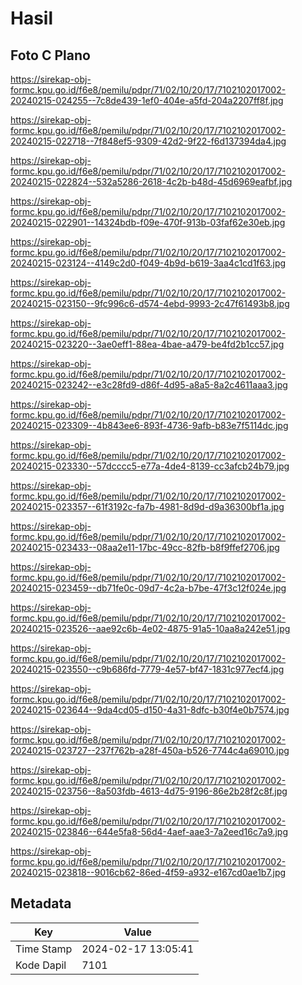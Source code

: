 # Hasil

## Foto C Plano

https://sirekap-obj-formc.kpu.go.id/f6e8/pemilu/pdpr/71/02/10/20/17/7102102017002-20240215-024255--7c8de439-1ef0-404e-a5fd-204a2207ff8f.jpg

https://sirekap-obj-formc.kpu.go.id/f6e8/pemilu/pdpr/71/02/10/20/17/7102102017002-20240215-022718--7f848ef5-9309-42d2-9f22-f6d137394da4.jpg

https://sirekap-obj-formc.kpu.go.id/f6e8/pemilu/pdpr/71/02/10/20/17/7102102017002-20240215-022824--532a5286-2618-4c2b-b48d-45d6969eafbf.jpg

https://sirekap-obj-formc.kpu.go.id/f6e8/pemilu/pdpr/71/02/10/20/17/7102102017002-20240215-022901--14324bdb-f09e-470f-913b-03faf62e30eb.jpg

https://sirekap-obj-formc.kpu.go.id/f6e8/pemilu/pdpr/71/02/10/20/17/7102102017002-20240215-023124--4149c2d0-f049-4b9d-b619-3aa4c1cd1f63.jpg

https://sirekap-obj-formc.kpu.go.id/f6e8/pemilu/pdpr/71/02/10/20/17/7102102017002-20240215-023150--9fc996c6-d574-4ebd-9993-2c47f61493b8.jpg

https://sirekap-obj-formc.kpu.go.id/f6e8/pemilu/pdpr/71/02/10/20/17/7102102017002-20240215-023220--3ae0eff1-88ea-4bae-a479-be4fd2b1cc57.jpg

https://sirekap-obj-formc.kpu.go.id/f6e8/pemilu/pdpr/71/02/10/20/17/7102102017002-20240215-023242--e3c28fd9-d86f-4d95-a8a5-8a2c4611aaa3.jpg

https://sirekap-obj-formc.kpu.go.id/f6e8/pemilu/pdpr/71/02/10/20/17/7102102017002-20240215-023309--4b843ee6-893f-4736-9afb-b83e7f5114dc.jpg

https://sirekap-obj-formc.kpu.go.id/f6e8/pemilu/pdpr/71/02/10/20/17/7102102017002-20240215-023330--57dcccc5-e77a-4de4-8139-cc3afcb24b79.jpg

https://sirekap-obj-formc.kpu.go.id/f6e8/pemilu/pdpr/71/02/10/20/17/7102102017002-20240215-023357--61f3192c-fa7b-4981-8d9d-d9a36300bf1a.jpg

https://sirekap-obj-formc.kpu.go.id/f6e8/pemilu/pdpr/71/02/10/20/17/7102102017002-20240215-023433--08aa2e11-17bc-49cc-82fb-b8f9ffef2706.jpg

https://sirekap-obj-formc.kpu.go.id/f6e8/pemilu/pdpr/71/02/10/20/17/7102102017002-20240215-023459--db71fe0c-09d7-4c2a-b7be-47f3c12f024e.jpg

https://sirekap-obj-formc.kpu.go.id/f6e8/pemilu/pdpr/71/02/10/20/17/7102102017002-20240215-023526--aae92c6b-4e02-4875-91a5-10aa8a242e51.jpg

https://sirekap-obj-formc.kpu.go.id/f6e8/pemilu/pdpr/71/02/10/20/17/7102102017002-20240215-023550--c9b686fd-7779-4e57-bf47-1831c977ecf4.jpg

https://sirekap-obj-formc.kpu.go.id/f6e8/pemilu/pdpr/71/02/10/20/17/7102102017002-20240215-023644--9da4cd05-d150-4a31-8dfc-b30f4e0b7574.jpg

https://sirekap-obj-formc.kpu.go.id/f6e8/pemilu/pdpr/71/02/10/20/17/7102102017002-20240215-023727--237f762b-a28f-450a-b526-7744c4a69010.jpg

https://sirekap-obj-formc.kpu.go.id/f6e8/pemilu/pdpr/71/02/10/20/17/7102102017002-20240215-023756--8a503fdb-4613-4d75-9196-86e2b28f2c8f.jpg

https://sirekap-obj-formc.kpu.go.id/f6e8/pemilu/pdpr/71/02/10/20/17/7102102017002-20240215-023846--644e5fa8-56d4-4aef-aae3-7a2eed16c7a9.jpg

https://sirekap-obj-formc.kpu.go.id/f6e8/pemilu/pdpr/71/02/10/20/17/7102102017002-20240215-023818--9016cb62-86ed-4f59-a932-e167cd0ae1b7.jpg


## Metadata

| Key        | Value               |
| ---------- | ------------------- |
| Time Stamp | 2024-02-17 13:05:41 |
| Kode Dapil | 7101                |



